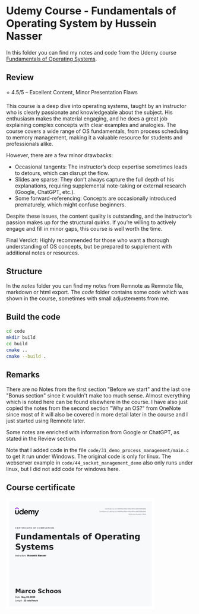 # Udemy Course - Fundamentals of Operating System by Hussein Nasser

In this folder you can find my notes and code from the Udemy course [Fundamentals of Operating Systems](https://www.udemy.com/course/fundamentals-of-operating-systems).

## Review

⭐ 4.5/5 – Excellent Content, Minor Presentation Flaws

This course is a deep dive into operating systems, taught by an instructor who is clearly passionate and knowledgeable about the subject. His enthusiasm makes the material engaging, and he does a great job explaining complex concepts with clear examples and analogies. The course covers a wide range of OS fundamentals, from process scheduling to memory management, making it a valuable resource for students and professionals alike.

However, there are a few minor drawbacks:
* Occasional tangents: The instructor’s deep expertise sometimes leads to detours, which can disrupt the flow.
* Slides are sparse: They don’t always capture the full depth of his explanations, requiring supplemental note-taking or external research (Google, ChatGPT, etc.).
*  Some forward-referencing: Concepts are occasionally introduced prematurely, which might confuse beginners.

Despite these issues, the content quality is outstanding, and the instructor’s passion makes up for the structural quirks. If you’re willing to actively engage and fill in minor gaps, this course is well worth the time.

Final Verdict: Highly recommended for those who want a thorough understanding of OS concepts, but be prepared to supplement with additional notes or resources.

## Structure

In the *notes* folder you can find my notes from Remnote as Remnote file, markdown or html export. The *code* folder contains some code which was shown in the course, sometimes with small adjustements from me.

## Build the code

```sh
cd code
mkdir build
cd build
cmake ..
cmake --build .
```

## Remarks

There are no Notes from the first section "Before we start" and the last one "Bonus section" since it wouldn't make too much sense. Almost everything which is noted here can be found elsewhere in the course. I have also just copied the notes from the second section "Why an OS?" from OneNote since most of it will also be covered in more detail later in the course and I just started using Remnote later.

Some notes are enriched with information from Google or ChatGPT, as stated in the Review section.

Note that I added code in the file `code/31_demo_process_management/main.c` to get it run under Windows. The original code is only for linux. The webserver example in `code/44_socket_management_demo` also only runs under linux, but I did not add code for windows here.

## Course certificate

<img src="./udemy_certificate.jpg" alt="Udemy Certificate" width="400" />